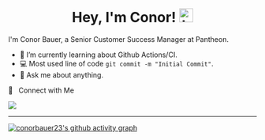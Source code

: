 <h1 align="center"> Hey, I'm Conor! <img src="https://user-images.githubusercontent.com/1303154/88677602-1635ba80-d120-11ea-84d8-d263ba5fc3c0.gif" width="28px" alt="hi"></h1>

I'm Conor Bauer, a Senior Customer Success Manager at Pantheon. 


- :seedling: I’m currently learning about Github Actions/CI.
- :computer: Most used line of code `git commit -m "Initial Commit"`.
- :speech_balloon: Ask me about anything.

🤝 &nbsp; Connect with Me

[<img src="https://img.shields.io/badge/LinkedIn-0077B5?style=for-the-badge&logo=linkedin&logoColor=white" />](https://www.linkedin.com/in/conor-bauer-85a76166/)

<hr>

<!---
conorbauer23/conorbauer23 is a ✨ special ✨ repository because its `README.md` (this file) appears on your GitHub profile.
You can click the Preview link to take a look at your changes.
--->

[![conorbauer23's github activity graph](https://activity-graph.herokuapp.com/graph?username=conorbauer23&theme=react-dark)](https://github.com/conorbauer23/github-readme-activity-graph)
